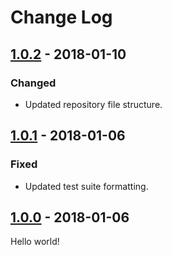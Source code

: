 # Change Log

## [1.0.2] - 2018-01-10

### Changed

* Updated repository file structure.

## [1.0.1] - 2018-01-06

### Fixed

* Updated test suite formatting.

## [1.0.0] - 2018-01-06

Hello world!

[1.0.2]: https://github.com/jlmakes/is-dom-node-list/compare/1.0.1...1.0.2
[1.0.1]: https://github.com/jlmakes/is-dom-node-list/compare/1.0.0...1.0.1
[1.0.0]: https://github.com/jlmakes/is-dom-node-list/tree/1.0.0
